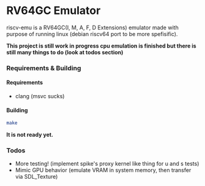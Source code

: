 # RV64GC Emulator
riscv-emu is a RV64GC(I, M, A, F, D Extensions) emulator made with purpose of running linux (debian riscv64 port to be more spefisific).

**This project is still work in progress cpu emulation is finished but there is still many things to do (look at todos section)**

### Requirements & Building
#### Requirements
* clang (msvc sucks)
#### Building
```bash
make
```

**It is not ready yet.**

### Todos
* More testing! (implement spike's proxy kernel like thing for u and s tests)
* Mimic GPU behavior (emulate VRAM in system memory, then transfer via SDL_Texture)

